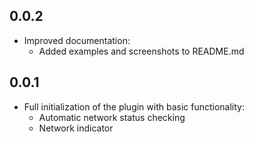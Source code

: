 ## 0.0.2
* Improved documentation:
  * Added examples and screenshots to README.md

## 0.0.1

* Full initialization of the plugin with basic functionality:
  * Automatic network status checking
  * Network indicator
